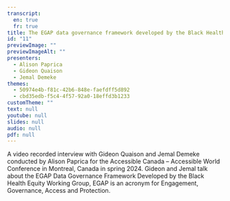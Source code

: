 ```yaml
---
transcript:
  en: true
  fr: true
title: The EGAP data governance framework developed by the Black Health Equity Working Group
id: "11"
previewImage: ""
previewImageAlt: ""
presenters:
  - Alison Paprica
  - Gideon Quaison
  - Jemal Demeke
themes:
  - 50974e4b-f81c-42b6-848e-faefdff5d892
  - cbd35edb-f5c4-4f57-92a0-18effd3b1233
customTheme: ""
text: null
youtube: null
slides: null
audio: null
pdf: null
---
```

A video recorded interview with Gideon Quaison and Jemal Demeke conducted by Alison Paprica for the Accessible Canada – Accessible World Conference in Montreal, Canada in spring 2024. Gideon and Jemal talk about the EGAP Data Governance Framework Developed by the Black Health Equity Working Group, EGAP is an acronym for Engagement, Governance, Access and Protection.
